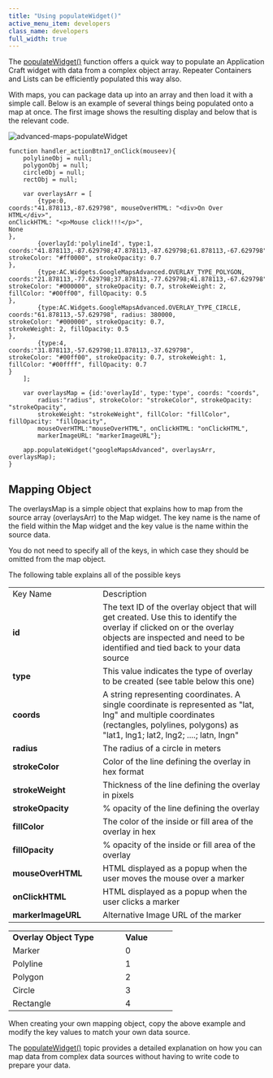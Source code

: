```yaml
---
title: "Using populateWidget()"
active_menu_item: developers
class_name: developers
full_width: true
---
```



The [populateWidget()](/developers/documentation/scripting-apis/client-api/widget-data-state-manipulation/populatewidget/) function offers a quick way to populate an Application Craft widget with data from a complex object array. Repeater Containers and Lists can be efficiently populated this way also.

With maps, you can package data up into an array and then load it with a simple call. Below is an example of several things being populated onto a map at once. The first image shows the resulting display and below that is the relevant code.

![advanced-maps-populateWidget](/img/docs/advanced-maps-populatewidget.png)

    function handler_actionBtn17_onClick(mouseev){
        polylineObj = null;
        polygonObj = null;
        circleObj = null;
        rectObj = null; 
        
        var overlaysArr = [
            {type:0, 
    coords:"41.878113,-87.629798", mouseOverHTML: "<div>On Over HTML</div>", 
    onClickHTML: "<p>Mouse click!!!</p>", 
    None
    },
            {overlayId:'polylineId', type:1, 
    coords:"41.878113,-87.629798;47.878113,-87.629798;61.878113,-67.629798", 
    strokeColor: "#ff0000", strokeOpacity: 0.7
    },
            {type:AC.Widgets.GoogleMapsAdvanced.OVERLAY_TYPE_POLYGON, 
    coords:"21.878113,-77.629798;37.878113,-77.629798;41.878113,-67.629798", 
    strokeColor: "#000000", strokeOpacity: 0.7, strokeWeight: 2, 
    fillColor: "#00ff00", fillOpacity: 0.5
    },
            {type:AC.Widgets.GoogleMapsAdvanced.OVERLAY_TYPE_CIRCLE, 
    coords:"61.878113,-57.629798", radius: 380000, 
    strokeColor: "#000000", strokeOpacity: 0.7, 
    strokeWeight: 2, fillOpacity: 0.5
    },
            {type:4, 
    coords:"31.878113,-57.629798;11.878113,-37.629798", 
    strokeColor: "#00ff00", strokeOpacity: 0.7, strokeWeight: 1, 
    fillColor: "#00ffff", fillOpacity: 0.7
    }
        ];
        
        var overlaysMap = {id:'overlayId', type:'type', coords: "coords", 
            radius:"radius", strokeColor: "strokeColor", strokeOpacity: "strokeOpacity", 
            strokeWeight: "strokeWeight", fillColor: "fillColor", fillOpacity: "fillOpacity", 
            mouseOverHTML:"mouseOverHTML", onClickHTML: "onClickHTML", 
            markerImageURL: "markerImageURL"};
     
        app.populateWidget("googleMapsAdvanced", overlaysArr, overlaysMap);
    }
   

## Mapping Object

The overlaysMap is a simple object that explains how to map from the source array (overlaysArr) to the Map widget. The key name is the name of the field within the Map widget and the key value is the name within the source data.

You do not need to specify all of the keys, in which case they should be omitted from the map object.

The following table explains all of the possible keys

<table>
<tr>
<td width="151">
Key Name

</td>
<td width="14">
</td>
<td width="833">
Description

</td>
</tr>
<tr>
<td width="151">
  <strong>id</strong>

</td>
<td width="14">
</td>
<td width="833">
The text ID of the overlay object that will get created. Use this to identify the overlay if clicked on or the overlay objects are inspected and need to be identified and tied back to your data source

</td>
</tr>
<tr>
<td width="151">
  <strong>type</strong>

</td>
<td width="14">
</td>
<td width="833">
This value indicates the type of overlay to be created (see table below this one)

</td>
</tr>
<tr>
<td width="151">
  <strong>coords</strong>

</td>
<td width="14">
</td>
<td width="833">
A string representing coordinates. A single coordinate is represented as "lat, lng" and multiple coordinates (rectangles, polylines, polygons) as "lat1, lng1; lat2, lng2; ....; latn, lngn"

</td>
</tr>
<tr>
<td width="151">
  <strong>radius</strong>

</td>
<td width="14">
</td>
<td width="833">
The radius of a circle in meters

</td>
</tr>
<tr>
<td width="151">
  <strong>strokeColor</strong>

</td>
<td width="14">
</td>
<td width="833">
Color of the line defining the overlay in hex format

</td>
</tr>
<tr>
<td width="151">
  <strong>strokeWeight</strong>

</td>
<td width="14">
</td>
<td width="833">
Thickness of the line defining the overlay in pixels

</td>
</tr>
<tr>
<td width="151">
  <strong>strokeOpacity</strong>

</td>
<td width="14">
</td>
<td width="833">
% opacity of the line defining the overlay

</td>
</tr>
<tr>
<td width="151">
  <strong>fillColor</strong>

</td>
<td width="14">
</td>
<td width="833">
The color of the inside or fill area of the overlay in hex

</td>
</tr>
<tr>
<td width="151">
  <strong>fillOpacity</strong>

</td>
<td width="14">
</td>
<td width="833">
% opacity of the inside or fill area of the overlay

</td>
</tr>
<tr>
<td width="151">
  <strong>mouseOverHTML</strong>

</td>
<td width="14">
</td>
<td width="833">
HTML displayed as a popup when the user moves the mouse over a marker

</td>
</tr>
<tr>
<td width="151">
  <strong>onClickHTML</strong>

</td>
<td width="14">
</td>
<td width="833">
HTML displayed as a popup when the user clicks a marker

</td>
</tr>
<tr>
<td width="151">
  <strong>markerImageURL</strong>

</td>
<td width="14">
</td>
<td width="833">
Alternative Image URL of the marker

</td>
</tr>
</table>

<table>
<tr>
<td width="182">
  <strong>Overlay Object Type</strong>

</td>
<td width="8">
</td>
<td width="85">
  <strong>Value</strong>

</td>
</tr>
<tr>
<td width="182">
Marker

</td>
<td width="8">
</td>
<td width="85">
0

</td>
</tr>
<tr>
<td width="182">
Polyline

</td>
<td width="8">
</td>
<td width="85">
1

</td>
</tr>
<tr>
<td width="182">
Polygon

</td>
<td width="8">
</td>
<td width="85">
2

</td>
</tr>
<tr>
<td width="182">
Circle

</td>
<td width="8">
</td>
<td width="85">
3

</td>
</tr>
<tr>
<td width="182">
Rectangle

</td>
<td width="8">
</td>
<td width="85">
4

</td>
</tr>
</table>

When creating your own mapping object, copy the above example and modify the key values to match your own data source.

The [populateWidget()](/developers/documentation/scripting-apis/client-api/widget-data-state-manipulation/populatewidget/) topic provides a detailed explanation on how you can map data from complex data sources without having to write code to prepare your data.

